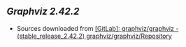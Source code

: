*Graphviz 2.42.2*
-----------------

- Sources downloaded from [[GitLab]: graphviz/graphviz - (stable\_release\_2.42.2) graphviz/graphviz/Repository](https://gitlab.com/graphviz/graphviz/tree/stable_release_2.42.2)

